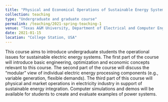 ```yaml
---
title: "Physical and Economical Operations of Sustainable Energy Systems"
collection: teaching
type: "Undergraduate and graduate course"
permalink: /teaching/2021-spring-teaching-1
venue: "Texas A&M University, Department of Electrical and Computer Engineering"
date: 2021-01-15
location: "College Station, USA"
---
```


This course aims to introduce undergraduate students the operational issues for sustainable electric energy systems. The first part of the course will introduce basic engineering, optimization and economic concepts relevant to this course. The second part of the course will discuss the “modular” view of individual electric energy processing components (e.g., variable generation, flexible demands). The third part of this course will physical and market operations in electricity industry in support of sustainable energy integration. Computer simulations and demos will be available for students to create and evaluate examples of power systems.